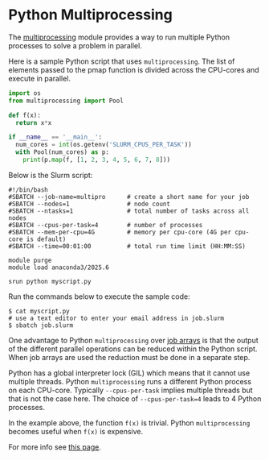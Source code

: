 # Python Multiprocessing

The [multiprocessing](https://docs.python.org/3/library/multiprocessing.html) module provides a way to run multiple Python processes to solve a problem in parallel.

Here is a sample Python script that uses `multiprocessing`. The list of elements passed to the pmap function is divided across the CPU-cores and execute  in parallel.

```python
import os
from multiprocessing import Pool

def f(x):
  return x*x

if __name__ == '__main__':
  num_cores = int(os.getenv('SLURM_CPUS_PER_TASK'))
  with Pool(num_cores) as p:
    print(p.map(f, [1, 2, 3, 4, 5, 6, 7, 8]))
```

Below is the Slurm script:

```
#!/bin/bash
#SBATCH --job-name=multipro      # create a short name for your job
#SBATCH --nodes=1                # node count
#SBATCH --ntasks=1               # total number of tasks across all nodes
#SBATCH --cpus-per-task=4        # number of processes
#SBATCH --mem-per-cpu=4G         # memory per cpu-core (4G per cpu-core is default)
#SBATCH --time=00:01:00          # total run time limit (HH:MM:SS)

module purge
module load anaconda3/2025.6

srun python myscript.py
```

Run the commands below to execute the sample code:

```
$ cat myscript.py
# use a text editor to enter your email address in job.slurm
$ sbatch job.slurm
```

One advantage to Python `multiprocessing` over [job arrays](https://researchcomputing.princeton.edu/support/knowledge-base/slurm#arrays) is that the output of the different parallel operations can be reduced within the Python script. When job arrays are used the reduction must be done in a separate step.

Python has a global interpreter lock (GIL) which means that it cannot use multiple threads. Python `multiprocessing` runs a different Python process on each CPU-core. Typically `--cpus-per-task` implies multiple threads but that is not the case here. The choice of `--cpus-per-task=4` leads to 4 Python processes.

In the example above, the function `f(x)` is trivial. Python `multiprocessing` becomes useful when `f(x)` is expensive.

For more info see [this page](https://researchcomputing.princeton.edu/support/knowledge-base/python#multiprocessing).

